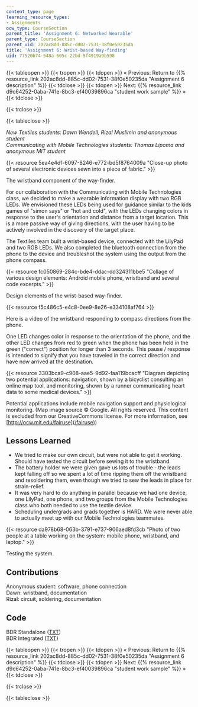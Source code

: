```yaml
---
content_type: page
learning_resource_types:
- Assignments
ocw_type: CourseSection
parent_title: 'Assignment 6: Networked Wearable'
parent_type: CourseSection
parent_uid: 202ac8dd-885c-dd02-7531-38f0e50235da
title: 'Assignment 6: Wrist-based Way-finding'
uid: 77520b74-548a-605c-22bd-5f4919a9b598
---
```


{{< tableopen >}}
{{< tropen >}}
{{< tdopen >}}
« Previous: Return to {{% resource_link 202ac8dd-885c-dd02-7531-38f0e50235da "Assignment 6 description" %}}
{{< tdclose >}}
{{< tdopen >}}
Next: {{% resource_link d9c64252-0aba-741e-8bc3-ef40039896ca "student work sample" %}} »
{{< tdclose >}}

{{< trclose >}}

{{< tableclose >}}

_New Textiles students: Dawn Wendell, Rizal Muslimin and anonymous student  
Communicating with Mobile Technologies students: Thomas Lipoma and anonymous MIT student_

{{< resource 5ea4e4df-6097-8246-e772-bd5f8764009a "Close-up photo of several electronic devices sewn into a piece of fabric." >}}

The wristband component of the way-finder.

For our collaboration with the Communicating with Mobile Technologies class, we decided to make a wearable information display with two RGB LEDs. We envisioned these LEDs being used for guidance similar to the kids games of "simon says" or "hot and cold", with the LEDs changing colors in response to the user's orientation and distance from a target location. This is a more passive way of giving directions, with the user having to be actively involved in the discovery of the target place.

The Textiles team built a wrist-based device, connected with the LilyPad and two RGB LEDs. We also completed the bluetooth connection from the phone to the device and troubleshot the system using the output from the phone compass.

{{< resource fc050869-284c-bde4-ddac-dd324311bbe5 "Collage of various design elements: Android mobile phone, wristband and several code excerpts." >}}

Design elements of the wrist-based way-finder.

{{< resource f5c486c5-e4c8-0ee9-8e26-e334108af764 >}}

Here is a video of the wristband responding to compass directions from the phone.

One LED changes color in response to the orientation of the phone, and the other LED changes from red to green when the phone has been held in the green ("correct") position for longer than 3 seconds. This pause / response is intended to signify that you have traveled in the correct direction and have now arrived at the destination.

{{< resource 3303bca9-c908-aae5-9d92-faa119bcacff "Diagram depicting two potential applications: navigation, shown by a bicyclist consulting an online map tool, and monitoring, shown by a runner communicating heart data to some medical devices." >}}

Potential applications include mobile navigation support and physiological monitoring. (Map image source © Google. All rights reserved. This content is excluded from our CreativeCommons license. For more information, see [http://ocw.mit.edu/fairuse](/fairuse))

Lessons Learned
---------------

*   We tried to make our own circuit, but were not able to get it working. Should have tested the circuit before sewing it to the wristband.
*   The battery holder we were given gave us lots of trouble - the leads kept falling off so we spent a lot of time ripping them off the wristband and resoldering them, even though we tried to sew the leads in place for strain-relief.
*   It was very hard to do anything in parallel because we had one device, one LilyPad, one phone, and two groups from the Mobile Technologies class who both needed to use the textile device.
*   Scheduling undergrads and grads together is HARD. We were never able to actually meet up with our Mobile Technologies teammates.

{{< resource da978b68-063b-3791-e737-906aed8fd3cb "Photo of two people at a table working on the system: mobile phone, wristband, and laptop." >}}

Testing the system.

Contributions
-------------

Anonymous student: software, phone connection  
Dawn: wristband, documentation  
Rizal: circuit, soldering, documentation

Code
----

BDR Standalone ([TXT](/courses/media-arts-and-sciences/mas-962-special-topics-new-textiles-spring-2010/assignments-and-projects/networked-wearable/assignment-6-wrist-based-way-finding/bdr_standalone_code.txt))  
BDR Integrated ([TXT](/courses/media-arts-and-sciences/mas-962-special-topics-new-textiles-spring-2010/assignments-and-projects/networked-wearable/assignment-6-wrist-based-way-finding/bdr_integrated_code.txt))

{{< tableopen >}}
{{< tropen >}}
{{< tdopen >}}
« Previous: Return to {{% resource_link 202ac8dd-885c-dd02-7531-38f0e50235da "Assignment 6 description" %}}
{{< tdclose >}}
{{< tdopen >}}
Next: {{% resource_link d9c64252-0aba-741e-8bc3-ef40039896ca "student work sample" %}} »
{{< tdclose >}}

{{< trclose >}}

{{< tableclose >}}